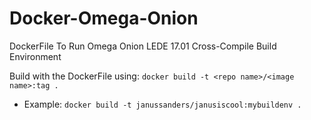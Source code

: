 # Docker-Omega-Onion
DockerFile To Run Omega Onion LEDE 17.01 Cross-Compile Build Environment

Build with the DockerFile using: `docker build -t <repo name>/<image name>:tag .`
* Example: `docker build -t janussanders/janusiscool:mybuildenv .`
